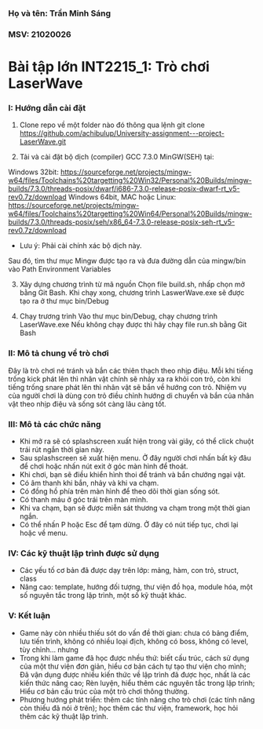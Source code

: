 ### Họ và tên: Trần Minh Sáng
### MSV: 21020026

# Bài tập lớn INT2215_1: Trò chơi LaserWave


### I: Hướng dẫn cài đặt


1. Clone repo về một folder nào đó thông qua lệnh
 git clone https://github.com/achibulup/University-assignment---project-LaserWave.git

2. Tải và cài đặt bộ dịch (compiler) GCC 7.3.0 MinGW(SEH) tại:

Windows 32bit: https://sourceforge.net/projects/mingw-w64/files/Toolchains%20targetting%20Win32/Personal%20Builds/mingw-builds/7.3.0/threads-posix/dwarf/i686-7.3.0-release-posix-dwarf-rt_v5-rev0.7z/download
Windows 64bit, MAC hoặc Linux: https://sourceforge.net/projects/mingw-w64/files/Toolchains%20targetting%20Win64/Personal%20Builds/mingw-builds/7.3.0/threads-posix/seh/x86_64-7.3.0-release-posix-seh-rt_v5-rev0.7z/download
 
- Lưu ý: Phải cài chính xác bộ dịch này.

Sau đó, tìm thư mục Mingw được tạo ra và đưa đường dẫn của mingw/bin vào Path Environment Variables

3. Xây dựng chương trình từ mã nguồn
 Chọn file build.sh, nhấp chọn mở bằng Git Bash.
 Khi chạy xong, chương trình LaswerWave.exe sẽ được tạo ra ở thư mục bin/Debug

4. Chạy trương trình
 Vào thư mục bin/Debug, chạy chương trình LaserWave.exe
 Nếu không chạy được thì hãy chạy file run.sh bằng Git Bash
 
 
### II: Mô tả chung về trò chơi

Đây là trò chơi né tránh và bắn các thiên thạch theo nhịp điệu. Mỗi khi tiếng trống kick phát lên thì nhân vật chính sẽ nhảy xa ra khỏi con trỏ, còn khi tiếng trống snare phát lên thì nhân vật sẽ bắn về hướng con trỏ. Nhiệm vụ của người chơi là dùng con trỏ điều chỉnh hướng di chuyển và bắn của nhân vật theo nhịp điệu và sống sót càng lâu càng tốt.

### III: Mô tả các chức năng


- Khi mở ra sẽ có splashscreen xuất hiện trong vài giây, có thể click chuột trái rút ngắn thời gian này.
- Sau splashscreen sẽ xuất hiện menu. Ở đây người chơi nhấn bất kỳ đâu để chơi hoặc nhấn nút exit ở góc màn hình để thoát.
- Khi chơi, bạn sẽ điều khiển hình thoi để tránh và bắn chướng ngại vật.
- Có âm thanh khi bắn, nhảy và khi va chạm.
- Có đồng hồ phía trên màn hình để theo dõi thời gian sống sót.
- Có thanh máu ở góc trái trên màn mình.
- Khi va chạm, bạn sẽ được miễn sát thương va chạm trong một thời gian ngắn.
- Có thể nhấn P hoặc Esc để tạm dừng. Ở đây có nút tiếp tục, chơi lại hoặc về menu.

### IV: Các kỹ thuật lập trình được sử dụng
- Các yếu tố cơ bản đã được dạy trên lớp: mảng, hàm, con trỏ, struct, class
- Nâng cao: template, hướng đối tượng, thư viện đồ họa, module hóa, một số nguyên tắc trong lập trình, một số kỹ thuật khác.

### V: Kết luận
- Game này còn nhiều thiếu sót do vấn đề thời gian: chưa có bảng điểm, lưu tiến trình, không có nhiều loại địch, không có boss, không có level, tùy chỉnh... nhưng
- Trong khi làm game đã học được nhều thứ: biết cấu trúc, cách sử dụng của một thư viện đơn giản, hiểu cơ bản cách tự tạo thư viện cho mình; Đã vận dụng được nhiều kiến thức về lập trình đã được học, nhất là các kiến thức nâng cao; Rèn luyện, hiểu thêm các nguyên tắc trong lập trình; Hiểu cơ bản cấu trúc của một trò chơi thông thường.
- Phương hướng phát triển: thêm các tính năng cho trò chơi (các tính năng còn thiếu đã nói ở trên); học thêm các thư viện, framework, học hỏi thêm các kỹ thuật lập trình.
